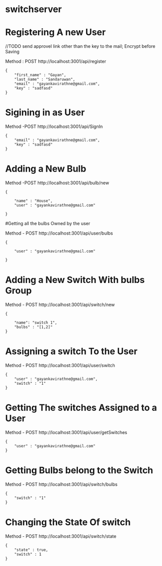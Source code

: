 # switchserver

# Registering A new User
//TODO send approvel link other than the key to the mail; Encrypt before Saving 

Method :  POST
http://localhost:3001/api/register

	{
		"first_name" : "Gayan",
		"last_name" : "Sandaruwan",
		"email" : "gayankavirathne@gmail.com",
		"key" : "sadfasd"
	}

# Sigining in as User

Method -POST
http://localhost:3001/api/SignIn

	{
		"email" : "gayankavirathne@gmail.com",
		"key" : "sadfasd"
	}

# Adding a New Bulb 

Method -POST
http://localhost:3001/api/bulb/new

	{
	    
		"name" : "House",
		"user" : "gayankavirathne@gmail.com"

	}

#Getting all the bulbs Owned by the user

Method - POST
http://localhost:3001/api/user/bulbs

	{
		
		"user" : "gayankavirathne@gmail.com"
	
	}


# Adding a New Switch With bulbs Group

Method - POST
http://localhost:3001/api/switch/new

	{
	
		"name": "switch 1",
		"bulbs" : "[1,2]"
	}


# Assigning a switch To the User

Method - POST
http://localhost:3001/api/user/switch

	{
		"user" : "gayankavirathne@gmail.com",
		"switch" : "1"
	}


# Getting The switches Assigned to a User


Method - POST
http://localhost:3001/api/user/getSwitches

	{
		"user" : "gayankavirathne@gmail.com"
	}


# Getting Bulbs belong to the Switch

Method - POST
http://localhost:3001/api/switch/bulbs

	{
		"switch" : "1"
	}



# Changing the State Of switch

Method - POST
http://localhost:3001/api/switch/state

	{
		"state" : true,
		"switch" : 1
	}
